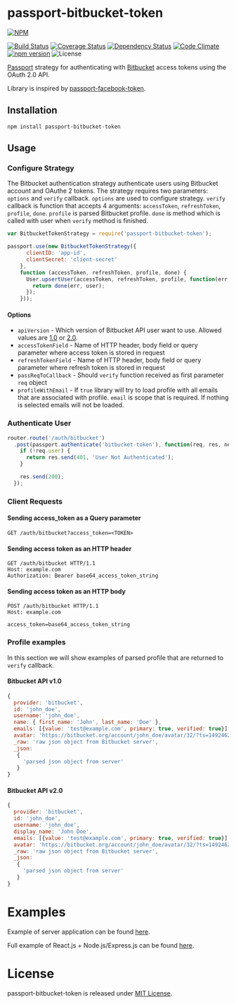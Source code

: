 # passport-bitbucket-token

[![NPM](https://nodei.co/npm/passport-bitbucket-token.png?downloads=true&downloadRank=true&stars=true)](https://nodei.co/npm/passport-bitbucket-token/)

[![Build Status](https://travis-ci.org/GenFirst/passport-bitbucket-token.svg?branch=master)](https://travis-ci.org/GenFirst/passport-bitbucket-token)
[![Coverage Status](https://coveralls.io/repos/github/GenFirst/passport-bitbucket-token/badge.svg?branch=master)](https://coveralls.io/github/GenFirst/passport-bitbucket-token?branch=master)
[![Dependency Status](https://gemnasium.com/badges/github.com/GenFirst/passport-bitbucket-token.svg)](https://gemnasium.com/github.com/GenFirst/passport-bitbucket-token)
[![Code Climate](https://codeclimate.com/github/GenFirst/passport-bitbucket-token/badges/gpa.svg)](https://codeclimate.com/github/GenFirst/passport-bitbucket-token)
[![npm version](https://badge.fury.io/js/passport-bitbucket-token.svg)](https://badge.fury.io/js/passport-bitbucket-token)
![License](https://img.shields.io/badge/license-MIT-blue.svg)

[Passport](http://passportjs.org/) strategy for authenticating with [Bitbucket](https://bitbucket.org/) access tokens using the OAuth 2.0 API.

Library is inspired by [passport-facebook-token](https://github.com/drudge/passport-facebook-token).

## Installation

`npm install passport-bitbucket-token`

## Usage

### Configure Strategy

The Bitbucket authentication strategy authenticate users using Bitbucket account and OAuthe 2 tokens. The strategy requires two parameters: `options` and `verify` callback. 
`options` are used to configure strategy. `verify` callback is function that accepts 4 arguments: `accessToken`, `refreshToken`, `profile`, `done`. `profile` is parsed Bitbucket profile. `done` is method which is called with user when `verify` method is finished. 

```js
var BitbucketTokenStrategy = require('passport-bitbucket-token');

passport.use(new BitbucketTokenStrategy({
      clientID: 'app-id',
      clientSecret: 'client-secret'
    },
    function (accessToken, refreshToken, profile, done) {
      User.upsertUser(accessToken, refreshToken, profile, function(err, user) {
        return done(err, user);
      });
    }));
```
#### Options

* `apiVersion` - Which version of Bitbucket API user want to use. Allowed values are [1.0](https://confluence.atlassian.com/bitbucket/user-endpoint-296092264.html) or [2.0](https://developer.atlassian.com/bitbucket/api/2/reference/resource/user).
* `accessTokenField` - Name of HTTP header, body field or query parameter where access token is stored in request
* `refreshTokenField` - Name of HTTP header, body field or query parameter where refresh token is stored in request
* `passReqToCallback` - Should `verify` function received as first parameter `req` object
* `profileWithEmail` - If `true` library will try to load profile with all emails that are associated with profile. `email` is scope that is required. If nothing is selected emails will not be loaded.

### Authenticate User

```js
router.route('/auth/bitbucket')
  .post(passport.authenticate('bitbucket-token'), function(req, res, next) {
    if (!req.user) {
      return res.send(401, 'User Not Authenticated');
    }

    res.send(200);
  });
```
### Client Requests

#### Sending access_token as a Query parameter

```GET /auth/bitbucket?access_token=<TOKEN>```

#### Sending access token as an HTTP header

```
GET /auth/bitbucket HTTP/1.1
Host: example.com
Authorization: Bearer base64_access_token_string
```

#### Sending access token as an HTTP body

```
POST /auth/bitbucket HTTP/1.1
Host: example.com

access_token=base64_access_token_string
```

### Profile examples

In this section we will show examples of parsed profile that are returned to `verify` callback.

#### Bitbucket API v1.0

```js
{ 
  provider: 'bitbucket',
  id: 'john_doe',
  username: 'john_doe',
  name: { first_name: 'John', last_name: 'Doe' },
  emails: [{value: 'test@example.com', primary: true, verified: true}]
  avatar: 'https://bitbucket.org/account/john_doe/avatar/32/?ts=1492462087',
  _raw: 'raw json object from Bitbucket server',
  _json: 
   { 
     'parsed json object from server'
   }
}
```

#### Bitbucket API v2.0

```js
{ 
  provider: 'bitbucket',
  id: 'john_doe',
  username: 'john_doe',
  display_name: 'John Doe',
  emails: [{value: 'test@example.com', primary: true, verified: true}]
  avatar: 'https://bitbucket.org/account/john_doe/avatar/32/?ts=1492462087',
  _raw: 'raw json object from Bitbucket server',
  _json: 
   { 
     'parsed json object from server'
   }
}
```

# Examples

Example of server application can be found [here](https://github.com/GenFirst/passport-bitbucket-token/tree/master/example/backend).

Full example of React.js + Node.js/Express.js can be found [here](https://github.com/GenFirst/react-node-bitbucket-login).

# License

passport-bitbucket-token is released under [MIT License](https://opensource.org/licenses/MIT).

